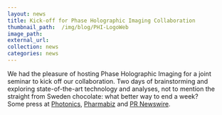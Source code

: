 ```yaml
---
layout: news
title: Kick-off for Phase Holographic Imaging Collaboration
thumbnail_path:  /img/blog/PHI-LogoWeb
image_path: 
external_url:
collection: news
categories: news
---
```


We had the pleasure of hosting Phase Holographic Imaging for a joint seminar to kick off our collaboration. Two days of brainstorming and exploring state-of-the-art technology and analyses, not to mention the straight from Sweden chocolate: what better way to end a week?
<br>
Some press at [Photonics](http://www.photonics.com/Article.aspx?AID=57881), [Pharmabiz](http://www.pharmabiz.com/NewsDetails.aspx?aid=91391&sid=2) and [PR Newswire](http://www.prnewswire.com/news-releases/phase-holographic-imaging-and-university-of-california-san-francisco-commence-collaboration-on-skin-cancer-research-537085711.html).

